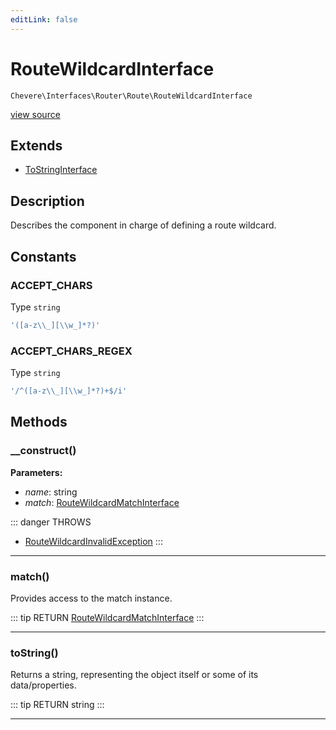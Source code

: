 ```yaml
---
editLink: false
---
```


# RouteWildcardInterface

`Chevere\Interfaces\Router\Route\RouteWildcardInterface`

[view source](https://github.com/chevere/chevere/blob/master/src/Chevere/Interfaces/Router/Route/RouteWildcardInterface.php)

## Extends

- [ToStringInterface](../../Common/ToStringInterface.md)

## Description

Describes the component in charge of defining a route wildcard.

## Constants

### ACCEPT_CHARS

Type `string`

```php
'([a-z\\_][\\w_]*?)'
```

### ACCEPT_CHARS_REGEX

Type `string`

```php
'/^([a-z\\_][\\w_]*?)+$/i'
```

## Methods

### __construct()

**Parameters:**

- *name*: string
- *match*: [RouteWildcardMatchInterface](./RouteWildcardMatchInterface.md)

::: danger THROWS
- [RouteWildcardInvalidException](../../../Exceptions/Router/Route/RouteWildcardInvalidException.md) 
:::

---

### match()

Provides access to the match instance.

::: tip RETURN
[RouteWildcardMatchInterface](./RouteWildcardMatchInterface.md)
:::

---

### toString()

Returns a string, representing the object itself or some of its data/properties.

::: tip RETURN
string
:::

---

